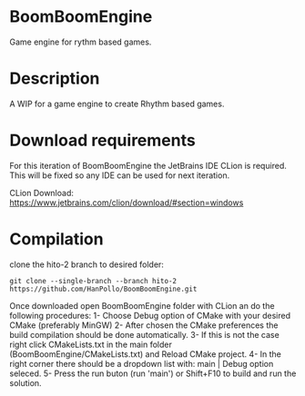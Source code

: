 # BoomBoomEngine
Game engine for rythm based games.

# Description
A WIP for a game engine to create Rhythm based games.

# Download requirements
For this iteration of BoomBoomEngine the JetBrains IDE CLion is required. This will be fixed so any IDE can be used for next iteration.

CLion Download:
https://www.jetbrains.com/clion/download/#section=windows

# Compilation
clone the hito-2 branch to desired folder:
```
git clone --single-branch --branch hito-2 https://github.com/HanPollo/BoomBoomEngine.git
```
Once downloaded open BoomBoomEngine folder with CLion an do the following procedures:
1- Choose Debug option of CMake with your desired CMake (preferably MinGW)
2- After chosen the CMake preferences the build compilation should be done automatically.
3- If this is not the case right click CMakeLists.txt in the main folder (BoomBoomEngine/CMakeLists.txt) and Reload CMake project.
4- In the right corner there should be a dropdown list with: main | Debug option seleced.
5- Press the run buton (run 'main') or Shift+F10 to build and run the solution.

